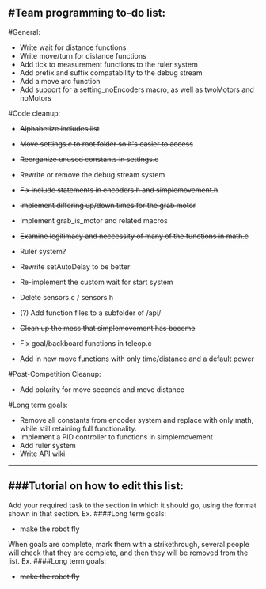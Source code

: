 #Team programming to-do list:
----------------------------

#General:

* Write wait for distance functions
* Write move/turn for distance functions
* Add tick to measurement functions to the ruler system
* Add prefix and suffix compatability to the debug stream
* Add a move arc function
* Add support for a setting_noEncoders macro, as well as twoMotors and noMotors

#Code cleanup:
* ~~Alphabetize includes list~~
* ~~Move settings.c to root folder so it's easier to access~~
* ~~Reorganize unused constants in settings.c~~
* Rewrite or remove the debug stream system
* ~~Fix include statements in encoders.h and simplemovement.h~~
* ~~Implement differing up/down times for the grab motor~~
* Implement grab_is_motor and related macros
* ~~Examine legitimacy and neccessity of many of the functions in math.c~~
* Ruler system?
* Rewrite setAutoDelay to be better
* Re-implement the custom wait for start system
* Delete sensors.c / sensors.h
* (?) Add function files to a subfolder of /api/
* ~~Clean up the mess that simplemovement has become~~
* Fix goal/backboard functions in teleop.c

* Add in new move functions with only time/distance and a default power

#Post-Competition Cleanup:
* ~~Add polarity for move seconds and move distance~~

#Long term goals:
* Remove all constants from encoder system and replace with only math, while still retaining full functionality.
* Implement a PID controller to functions in simplemovement
* Add ruler system
* Write API wiki

--------------------
###Tutorial on how to edit this list:
-------------------------
Add your required task to the section in which it should go, using the format shown in that section.
Ex.
####Long term goals:
* make the robot fly

When goals are complete, mark them with a strikethrough, several people will check that they are complete,
and then they will be removed from the list.
Ex.
####Long term goals:
* ~~make the robot fly~~
